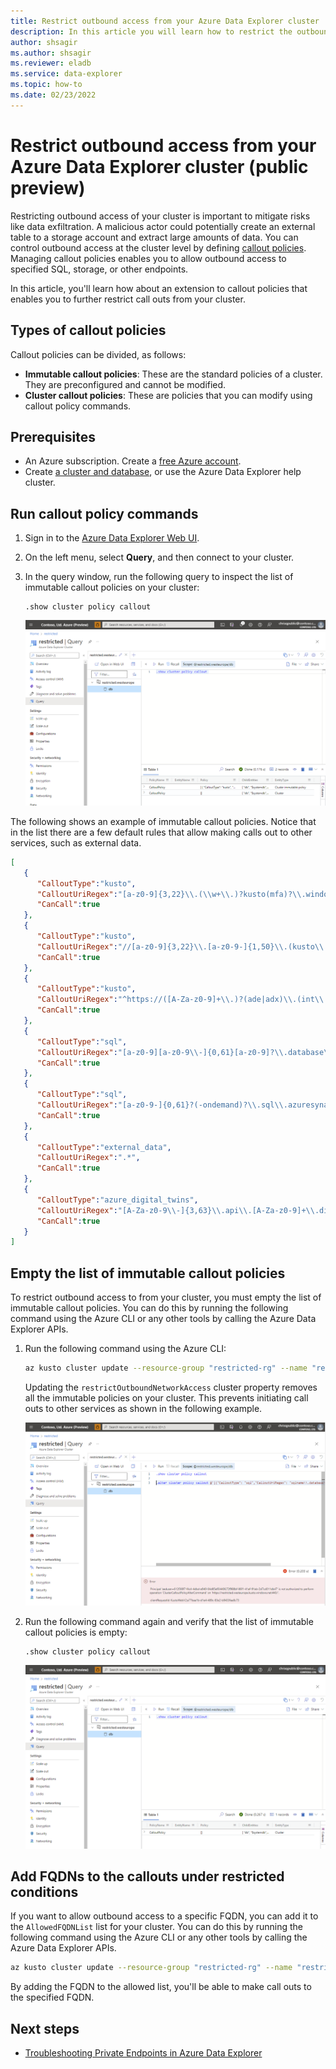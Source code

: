 ```yaml
---
title: Restrict outbound access from your Azure Data Explorer cluster
description: In this article you will learn how to restrict the outbound access access from your Azure Data Explorer cluster to other services.
author: shsagir
ms.author: shsagir
ms.reviewer: eladb
ms.service: data-explorer
ms.topic: how-to
ms.date: 02/23/2022
---
```


# Restrict outbound access from your Azure Data Explorer cluster (public preview)

Restricting outbound access of your cluster is important to mitigate risks like data exfiltration. A malicious actor could potentially create an external table to a storage account and extract large amounts of data. You can control outbound access at the cluster level by defining [callout policies](kusto/management/calloutpolicy.md). Managing callout policies enables you to allow outbound access to specified SQL, storage, or other endpoints.

In this article, you'll learn how about an extension to callout policies that enables you to further restrict call outs from your cluster.

## Types of callout policies

Callout policies can be divided, as follows:

* **Immutable callout policies**: These are the standard policies of a cluster. They are preconfigured and cannot be modified.
* **Cluster callout policies**: These are policies that you can modify using callout policy commands.

## Prerequisites

* An Azure subscription. Create a [free Azure account](https://azure.microsoft.com/free/).
* Create [a cluster and database](create-cluster-database-portal.md), or use the Azure Data Explorer help cluster.

## Run callout policy commands

1. Sign in to the [Azure Data Explorer Web UI](https://dataexplorer.azure.com/).

1. On the left menu, select **Query**, and then connect to your cluster.
1. In the query window, run the following query to inspect the list of immutable callout policies on your cluster:

    ```kusto
    .show cluster policy callout
    ```

    ![Immutable callout policies.](media/security-network-restrict-access/restrict-outbound-access.png)

The following shows an example of immutable callout policies. Notice that in the list there are a few default rules that allow making calls out to other services, such as external data.

```json
[
   {
      "CalloutType":"kusto",
      "CalloutUriRegex":"[a-z0-9]{3,22}\\.(\\w+\\.)?kusto(mfa)?\\.windows\\.net/?$",
      "CanCall":true
   },
   {
      "CalloutType":"kusto",
      "CalloutUriRegex":"//[a-z0-9]{3,22}\\.[a-z0-9-]{1,50}\\.(kusto\\.azuresynapse|kustodev\\.azuresynapse-dogfood)\\.net/?$",
      "CanCall":true
   },
   {
      "CalloutType":"kusto",
      "CalloutUriRegex":"^https://([A-Za-z0-9]+\\.)?(ade|adx)\\.(int\\.)?(applicationinsights|loganalytics|monitor)\\.(io|azure(\\.com|\\.us|\\.cn))/",
      "CanCall":true
   },
   {
      "CalloutType":"sql",
      "CalloutUriRegex":"[a-z0-9][a-z0-9\\-]{0,61}[a-z0-9]?\\.database\\.windows\\.net/?$",
      "CanCall":true
   },
   {
      "CalloutType":"sql",
      "CalloutUriRegex":"[a-z0-9-]{0,61}?(-ondemand)?\\.sql\\.azuresynapse(-dogfood)?\\.net/?$",
      "CanCall":true
   },
   {
      "CalloutType":"external_data",
      "CalloutUriRegex":".*",
      "CanCall":true
   },
   {
      "CalloutType":"azure_digital_twins",
      "CalloutUriRegex":"[A-Za-z0-9\\-]{3,63}\\.api\\.[A-Za-z0-9]+\\.digitaltwins\\.azure\\.net/?$",
      "CanCall":true
   }
]
```

## Empty the list of immutable callout policies

To restrict outbound access to from your cluster, you must empty the list of immutable callout policies. You can do this by running the following command using the Azure CLI or any other tools by calling the Azure Data Explorer APIs.

1. Run the following command using the Azure CLI:

    ```bash
    az kusto cluster update --resource-group "restricted-rg" --name "restricted" --subscription "sid" --verbose  --set properties.restrictOutboundNetworkAccess="Enabled"
    ```

    Updating the `restrictOutboundNetworkAccess` cluster property removes all the immutable policies on your cluster. This prevents initiating call outs to other services as shown in the following example.

    ![Immutable callout policies error.](media/security-network-restrict-access/restrict-outbound-access-enabled-errorDataplane.png)

1. Run the following command again and verify that the list of immutable callout policies is empty:

    ```kusto
    .show cluster policy callout
    ```

    ![Immutable callout policies](media/security-network-restrict-access/restrict-outbound-access-enabled.png)

## Add FQDNs to the callouts under restricted conditions

If you want to allow outbound access to a specific FQDN, you can add it to the `AllowedFQDNList` list for your cluster. You can do this by running the following command using the Azure CLI or any other tools by calling the Azure Data Explorer APIs.

```bash
az kusto cluster update --resource-group "restricted-rg" --name "restricted" --subscription "sid" --verbose  --addAllowedFQDN "adedicated.sql.azuresynapse.net"
```

By adding the FQDN to the allowed list, you'll be able to make call outs to the specified FQDN.

## Next steps

* [Troubleshooting Private Endpoints in Azure Data Explorer](security-network-private-endpoint-troubleshoot.md)
